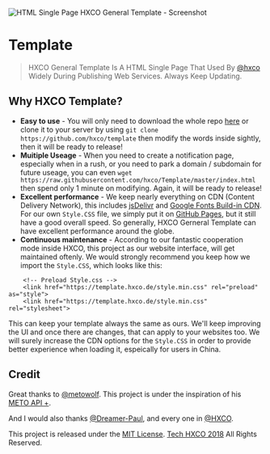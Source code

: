 ![HTML Single Page HXCO General Template - Screenshot](https://upload.cc/i1/2018/10/22/yX50bQ.png "HXCO General Template")


# Template
> HXCO General Template Is A HTML Single Page That Used By [@hxco](https://github.com/hxco) Widely During Publishing Web Services. Always Keep Updating.

## Why HXCO Template?
 - **Easy to use** - You will only need to download the whole repo [here](https://github.com/hxco/Template/archive/master.zip) or clone it to your server by using `git clone https://github.com/hxco/template` then modify the words inside sightly, then it will be ready to release!
- **Muitiple Useage** - When you need to create a notification page, especially when in a rush, or you need to park a domain / subdomain for future useage, you can even `wget https://raw.githubusercontent.com/hxco/Template/master/index.html` then spend only 1 minute on modifying. Again, it will be ready to release!
- **Excellent performance** - We keep nearly everything on CDN (Content Delivery Network), this includes [jsDelivr](https://jsdelivr.com) and [Google Fonts Build-in CDN](https://font.google.com). For our own `Style.CSS` file, we simply put it on [GitHub Pages](https://pages.github.com), but it still have a good overall speed. So generally, HXCO Gerneral Template can have excellent performance around the globe.
- **Continuous maintenance** - According to our fantastic cooperation mode inside HXCO, this project as our website interface, will get maintained oftenly. We would strongly recommend you keep how we import the `Style.CSS`, which looks like this:

```    
    <!-- Preload Style.css -->
    <link href="https://template.hxco.de/style.min.css" rel="preload" as="style">
    <link href="https://template.hxco.de/style.min.css" rel="stylesheet">
```

This can keep your template always the same as ours. We'll keep improving the UI and once there are changes, that can apply to your websites too. We will surely increase the CDN options for the `Style.CSS` in order to provide better experience when loading it, espeically for users in China.

## Credit
Great thanks to [@metowolf](https://github.com/metowolf). This project is under the inspiration of his [METO API +](https://api.i-meto.com).

And I would also thanks [@Dreamer-Paul](https://github.com/dreamer-paul), and every one in [@HXCO](https;//hxco.de).


This project is released under the [MIT License](https://github.com/hxco/Template/blob/master/LICENSE). [Tech HXCO 2018](https://github.com/hxco) All Rights Reserved.